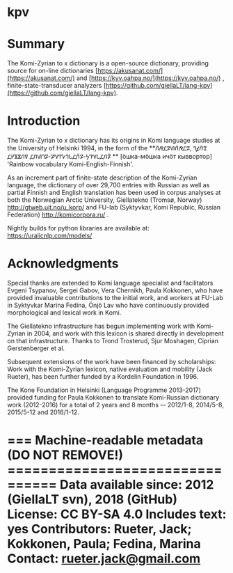 # kpv
# Summary

The Komi-Zyrian to x dictionary is a open-source dictionary, providing source for on-line dictionaries [https://akusanat.com/](https://akusanat.com/) and [https://kyv.oahpa.no/](https://kyv.oahpa.no/) , finite-state-transducer analyzers [https://github.com/giellaLT/lang-kpv](https://github.com/giellaLT/lang-kpv).

# Introduction
The Komi-Zyrian to x dictionary has its origins in Komi language studies at the University of Helsinki 1994, in the form of the **𐍩̈𐍥𐍚𐍐𐍜𐍩̈𐍥𐍚𐍐, 𐍙𐍤𐍩̈𐍢 𐍚𐍔𐍮𐍮𐍩𐍠 𐍚𐍩𐍜𐍙𐍐-𐍐𐍝𐍒𐍛𐍙𐍡𐍚𐍩̈𐍐-𐍟𐍙𐍝𐍡𐍚𐍩𐍐̈ ** [ӧшка-мӧшка ичӧт кыввортор] 'Rainbow vocabulary Komi-English-Finnish'.

As an increment part of finite-state description of the Komi-Zyrian language, the dictionary of over 29,700 entries with Russian as well as partial Finnish and English translation has been used in corpus analyses at both the Norwegian Arctic University, Giellatekno (Tromsø, Norway) http://gtweb.uit.no/u_korp/ and FU-lab (Syktyvkar, Komi Republic, Russian Federation) http://komicorpora.ru/   .

Nightly builds for python libraries are available at: https://uralicnlp.com/models/


# Acknowledgments

Special thanks are extended to Komi language specialist and facilitators Evgeni Tsypanov, Sergei Gabov, Vera Chernikh, Paula Kokkonen, who have provided invaluable contributions to the initial work, and workers at FU-Lab in Syktyvkar Marina Fedina, Önjö Lav who have continuously provided morphological and lexical work in Komi.

The Giellatekno infrastructure has begun implementing work with Komi-Zyrian in 2004, and work with this lexicon is shared directly in development on that infrastructure. Thanks to Trond Trosterud, Sjur Moshagen, Ciprian Gerstenberger et al.

Subsequent extensions of the work have been financed by scholarships:
Work with the Komi-Zyrian lexicon, native evaluation and mobility (Jack Rueter), has been further funded by a Kordelin Foundation in 1996.

The Kone Foundation in Helsinki (Language Programme 2013-2017) provided funding for Paula Kokkonen to translate Komi-Russian dictionary work (2012-2016) for a total of 2 years and 8 months -- 2012/1-8, 2014/5-8, 2015/5-12 and 2016/1-12.



=== Machine-readable metadata (DO NOT REMOVE!) ================================
Data available since: 2012 (GiellaLT svn), 2018 (GitHub)
License: CC BY-SA 4.0
Includes text: yes
Contributors: Rueter, Jack; Kokkonen, Paula; Fedina, Marina
Contact: rueter.jack@gmail.com
===============================================================================
